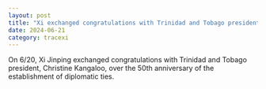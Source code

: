 ```yaml
---
layout: post
title: "Xi exchanged congratulations with Trinidad and Tobago president"
date: 2024-06-21
category: tracexi
---
```


On 6/20, Xi Jinping exchanged congratulations with Trinidad and Tobago president, Christine Kangaloo, over the 50th anniversary of the establishment of diplomatic ties.
